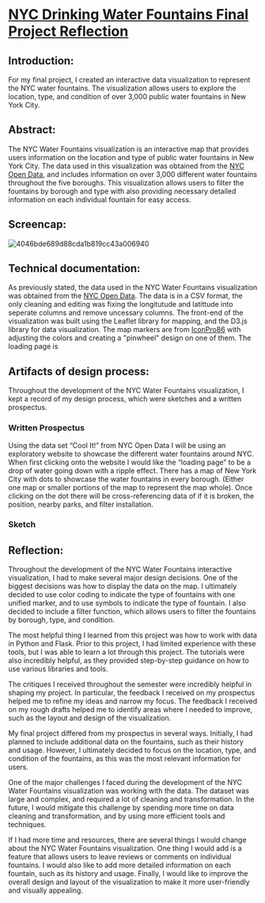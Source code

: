 # [NYC Drinking Water Fountains Final Project Reflection](https://elizabethgarrison.github.io/Garrison/NYC_Water_Fountains/)

## Introduction:

For my final project, I created an interactive data visualization to represent the NYC water fountains. The visualization allows users to explore the location, type, and condition of over 3,000 public water fountains in New York City. 

## Abstract:

The NYC Water Fountains visualization is an interactive map that provides users information on the location and type of public water fountains in New York City. The data used in this visualization was obtained from the [NYC Open Data](https://data.cityofnewyork.us/Environment/NYC-Parks-Drinking-Fountains/622h-mkfu), and includes information on over 3,000 different water fountains throughout the five boroughs. This visualization allows users to filter the fountains by borough and type with also providing necessary detailed information on each individual fountain for easy access.

## Screencap:
![4046bde689d88cda1b819cc43a006940](https://github.com/ElizabethGarrison/Garrison/assets/105076696/418072fc-9cc2-40db-879c-a611ebce0888)


## Technical documentation:

As previously stated, the data used in the NYC Water Fountains visualization was obtained from the [NYC Open Data](https://data.cityofnewyork.us/Environment/NYC-Parks-Drinking-Fountains/622h-mkfu). The data is in a CSV format, the only cleaning and editing was fixing the longitutude and latittude into seperate columns and remove uncessary columns. The front-end of the visualization was built using the Leaflet library for mapping, and the D3.js library for data visualization. The map markers are from [IconPro86](https://www.flaticon.com/free-icon/location_9805378?term=map+marker&page=2&position=20&origin=tag&related_id=9805378) with adjusting the colors and creating a "pinwheel" design on one of them. The loading page is 

## Artifacts of design process:

Throughout the development of the NYC Water Fountains visualization, I kept a record of my design process, which were sketches and a written prospectus.

### Written Prospectus
Using the data set “Cool It!” from NYC Open Data  I will be using an exploratory website to showcase the different water fountains around NYC. When first clicking onto the website I would like the “loading page” to be a drop of water going down with a ripple effect. There has a map of New York City with dots to showcase the water fountains in every borough. (Either one map or smaller portions of the map to represent the map whole). Once clicking on the dot there will be cross-referencing data of if it is broken, the position, nearby parks, and filter installation. 

### Sketch


## Reflection:

Throughout the development of the NYC Water Fountains interactive visualization, I had to make several major design decisions. One of the biggest decisions was how to display the data on the map. I ultimately decided to use color coding to indicate the type of fountains with one unified marker, and to use symbols to indicate the type of fountain. I also decided to include a filter function, which allows users to filter the fountains by borough, type, and condition.

The most helpful thing I learned from this project was how to work with data in Python and Flask. Prior to this project, I had limited experience with these tools, but I was able to learn a lot through this project. The tutorials were also incredibly helpful, as they provided step-by-step guidance on how to use various libraries and tools.

The critiques I received throughout the semester were incredibly helpful in shaping my project. In particular, the feedback I received on my prospectus helped me to refine my ideas and narrow my focus. The feedback I received on my rough drafts helped me to identify areas where I needed to improve, such as the layout and design of the visualization.

My final project differed from my prospectus in several ways. Initially, I had planned to include additional data on the fountains, such as their history and usage. However, I ultimately decided to focus on the location, type, and condition of the fountains, as this was the most relevant information for users.

One of the major challenges I faced during the development of the NYC Water Fountains visualization was working with the data. The dataset was large and complex, and required a lot of cleaning and transformation. In the future, I would mitigate this challenge by spending more time on data cleaning and transformation, and by using more efficient tools and techniques.

If I had more time and resources, there are several things I would change about the NYC Water Fountains visualization. One thing I would add is a feature that allows users to leave reviews or comments on individual fountains. I would also like to add more detailed information on each fountain, such as its history and usage. Finally, I would like to improve the overall design and layout of the visualization to make it more user-friendly and visually appealing.



